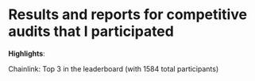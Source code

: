 # Results and reports for competitive audits that I participated

**Highlights**:

Chainlink: Top 3 in the leaderboard (with 1584 total participants)